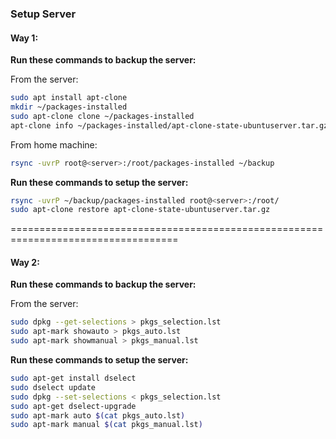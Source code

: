 ### Setup Server
#### Way 1:
**Run these commands to backup the server:**

From the server:
```sh
sudo apt install apt-clone
mkdir ~/packages-installed
sudo apt-clone clone ~/packages-installed
apt-clone info ~/packages-installed/apt-clone-state-ubuntuserver.tar.gz
```

From home machine:
```sh
rsync -uvrP root@<server>:/root/packages-installed ~/backup
```

**Run these commands to setup the server:**
```sh
rsync -uvrP ~/backup/packages-installed root@<server>:/root/
sudo apt-clone restore apt-clone-state-ubuntuserver.tar.gz
```

===================================================================================

#### Way 2:
**Run these commands to backup the server:**

From the server:
```sh
sudo dpkg --get-selections > pkgs_selection.lst
sudo apt-mark showauto > pkgs_auto.lst
sudo apt-mark showmanual > pkgs_manual.lst
```

**Run these commands to setup the server:**
```sh
sudo apt-get install dselect
sudo dselect update
sudo dpkg --set-selections < pkgs_selection.lst
sudo apt-get dselect-upgrade
sudo apt-mark auto $(cat pkgs_auto.lst)
sudo apt-mark manual $(cat pkgs_manual.lst)
```
